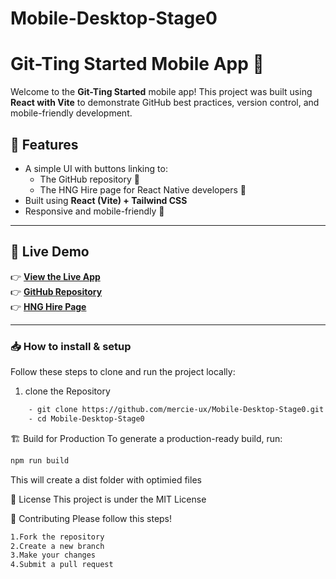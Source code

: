 # Mobile-Desktop-Stage0
# Git-Ting Started Mobile App 📱
Welcome to the **Git-Ting Started** mobile app!
This project was built using **React with Vite** to demonstrate GitHub best practices, version control, and mobile-friendly development.

## 📌 Features
- A simple UI with buttons linking to:
  - The GitHub repository 📂
  - The HNG Hire page for React Native developers 💼
- Built using **React (Vite) + Tailwind CSS**
- Responsive and mobile-friendly 📱

---

## 🔗 Live Demo
👉 **[View the Live App](https://your-deployment-url.com/)**  
👉 **[GitHub Repository](https://github.com/mercie-ux/Mobile-Desktop-Stage0.git)**  
👉 **[HNG Hire Page](http://hng.tech/hire/react-native-developers)**  

---

### 📥 How to install & setup
Follow these steps to clone and run the project locally:
1. clone the Repository
```sh
    - git clone https://github.com/mercie-ux/Mobile-Desktop-Stage0.git
    - cd Mobile-Desktop-Stage0
```

🏗️ Build for Production
To generate a production-ready build, run:
``` sh
npm run build
```
This will create a dist folder with optimied files

📜 License
This project is under the MIT License

🤝 Contributing
Please follow this steps!
```sh
1.Fork the repository
2.Create a new branch
3.Make your changes
4.Submit a pull request
```
